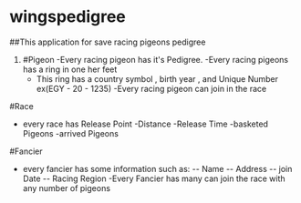 # wingspedigree
##This application for save racing pigeons pedigree

1. #Pigeon
    -Every racing pigeon has it's Pedigree.
    -Every racing pigeons has a ring in one her feet
    - This ring has a country symbol , birth year , and Unique Number ex(EGY - 20 - 1235)
    -Every racing pigeon can join in the race
 
 #Race
  - every race has Release Point
  -Distance
  -Release Time
  -basketed Pigeons
  -arrived Pigeons
  
  #Fancier
   - every fancier has some information such as:
        -- Name
        -- Address
        -- join Date
        -- Racing Region
   -Every Fancier has many can join the race with any number of pigeons
   
  
